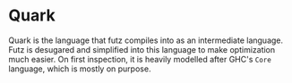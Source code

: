 # Quark

Quark is the language that futz compiles into as an intermediate language. Futz is desugared and simplified into this language to make optimization much easier. On first inspection, it is heavily modelled after GHC's `Core` language, which is mostly on purpose.
